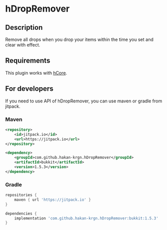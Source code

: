 # hDropRemover


## Description
Remove all drops when you drop your items within the time you set and clear with effect.

## Requirements
This plugin works with [hCore](https://github.com/hakan-krgn/hCore).

## For developers
If you need to use API of hDropRemover, you can use maven or gradle from jitpack.

### Maven
```xml
<repository>
    <id>jitpack.io</id>
    <url>https://jitpack.io</url>
</repository>

<dependency>
    <groupId>com.github.hakan-krgn.hDropRemover</groupId>
    <artifactId>bukkit</artifactId>
    <version>1.5.3</version>
</dependency>
```

### Gradle
```gradle
repositories {
    maven { url 'https://jitpack.io' }
}

dependencies {
    implementation 'com.github.hakan-krgn.hDropRemover:bukkit:1.5.3'
}
```
